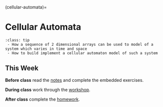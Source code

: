 (cellular-automata)=
# Cellular Automata

```{admonition} What you'll learn
:class: tip
 - How a sequence of 2 dimensional arrays can be used to model of a system which varies in time and space
 - How to build implement a cellular automaton model of such a system
```

## This Week

**Before class** read the [notes](cellular_automata_notes.ipynb) and complete the embedded exercises.

**During class** work through the [workshop](cellular_automata.ipynb).

**After class** complete the [homework](cellular_automata_homework.md).